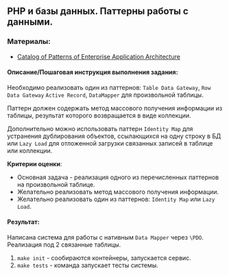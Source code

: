## PHP и базы данных. Паттерны работы с данными.

### Материалы:
- [Catalog of Patterns of Enterprise Application Architecture](https://www.martinfowler.com/eaaCatalog/index.html)
 
#### Описание/Пошаговая инструкция выполнения задания:  
Необходимо реализовать один из паттернов: `Table Data Gateway`, `Row Data Gateway` `Active Record`, `DataMapper` для 
произвольной таблицы.

Паттерн должен содержать метод массового получения информации из таблицы, результат которого возвращается в виде коллекции.

Дополнительно можно использовать паттерн `Identity Map` для устранения дублирования объектов, ссылающихся на одну строку в БД или `Lazy Load` для отложенной загрузки связанных записей в таблице или коллекции.

**Критерии оценки**:
- Основная задача - реализация одного из перечисленных паттернов на произвольной таблице.
- Желательно реализовать метод массового получения информации.
- Желательно реализовать один из паттернов: `Identity Map` или `Lazy Load`.

#### Результат:
Написана система для работы с нативным `Data Mapper` через `\PDO`.
Реализация под 2 связанные таблицы.

1. `make init` - сообираются контейнеры, запускается сервис.
2. `make tests` - команда запускает тесты системы.
